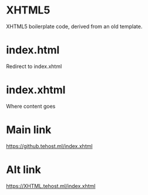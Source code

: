 # XHTML5
XHTML5 boilerplate code, derived from an old template.
# index.html
Redirect to index.xhtml
# index.xhtml
Where content goes
# Main link
https://github.tehost.ml/index.xhtml
# Alt link
https://XHTML.tehost.ml/index.xhtml
